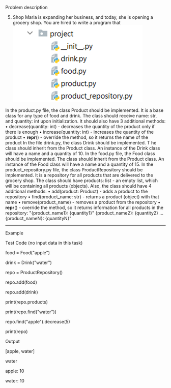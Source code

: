 Problem description

5.	Shop
Maria is expanding her business, and today, she is opening a grocery shop.
You are hired to write a program that 
![img.png](img.png)

In the product.py file, the class Product should be implemented. It is a base class for any 
type of food and drink.
The class should receive name: str, and quantity: int upon initialization. 
It should also have 3 additional methods:
•	decrease(quantity: int) - decreases the quantity of the product only if there is enough
•	increase(quantity: int) - increases the quantity of the product
•	__repr__() - override the method, so it returns the name of the product 
In the file drink.py, the class Drink should be implemented. T
he class should inherit from the Product class. An instance of the Drink class 
will have a name and a quantity of 10.
In the food.py file, the Food class should be implemented. The class should inherit 
from the Product class. An instance of the Food class will have a name and a quantity of 15.
In the product_repository.py file, the class ProductRepository should be implemented. 
It is a repository for all products that are delivered to the grocery shop.
The class should have products: list - an empty list, which will be containing all products (objects). 
Also, the class should have 4 additional methods:
•	add(product: Product) - adds a product to the repository
•	find(product_name: str) - returns a product (object) with that name
•	remove(product_name) - removes a product from the repository
•	__repr__() - override the method, so it returns information for all products in the repository: 
"{product_name1}: {quantity1}"
{product_name2}: {quantity2}
…
{product_nameN}: {quantityN}"


_______________________________________________
Example

Test Code	(no input data in this task)

 
food = Food("apple")

drink = Drink("water")

repo = ProductRepository()

repo.add(food)

repo.add(drink)

print(repo.products)

print(repo.find("water"))

repo.find("apple").decrease(5)

print(repo)


Output

[apple, water]

water

apple: 10

water: 10

